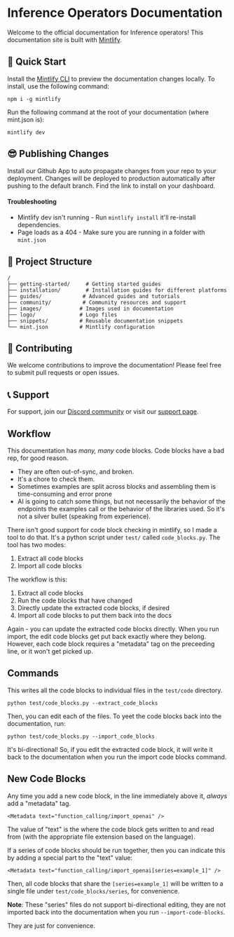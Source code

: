 # Inference Operators Documentation

Welcome to the official documentation for Inference operators! This documentation site is built with [Mintlify](https://mintlify.com).

## 🚀 Quick Start

Install the [Mintlify CLI](https://www.npmjs.com/package/mintlify) to preview the documentation changes locally. To install, use the following command:

```
npm i -g mintlify
```

Run the following command at the root of your documentation (where mint.json is):

```
mintlify dev
```

## 😎 Publishing Changes

Install our Github App to auto propagate changes from your repo to your deployment. Changes will be deployed to production automatically after pushing to the default branch. Find the link to install on your dashboard. 

#### Troubleshooting

- Mintlify dev isn't running - Run `mintlify install` it'll re-install dependencies.
- Page loads as a 404 - Make sure you are running in a folder with `mint.json`

## 📁 Project Structure

```
/
├── getting-started/     # Getting started guides
├── installation/        # Installation guides for different platforms
├── guides/             # Advanced guides and tutorials
├── community/          # Community resources and support
├── images/            # Images used in documentation
├── logo/              # Logo files
├── snippets/          # Reusable documentation snippets
└── mint.json          # Mintlify configuration
```

## 🤝 Contributing

We welcome contributions to improve the documentation! Please feel free to submit pull requests or open issues.

## 📞 Support

For support, join our [Discord community](https://discord.gg/kuzco) or visit our [support page](https://docs.devnet.inference.net/community/support).

## Workflow

This documentation has *many, many* code blocks.
Code blocks have a bad rep, for good reason.
* They are often out-of-sync, and broken.  
* It's a chore to check them.
* Sometimes examples are split across blocks and assembling them is time-consuming and error prone
* AI is going to catch some things, but not necessarily the behavior of the endpoints the examples call or the behavior of the libraries used. So it's not a silver bullet (speaking from experience).

There isn't good support for code block checking in mintlify, so I made a tool to do that.
It's a python script under `test/` called `code_blocks.py`.
The tool has two modes:
1. Extract all code blocks
2. Import all code blocks

The workflow is this:
1. Extract all code blocks
2. Run the code blocks that have changed
3. Directly update the extracted code blocks, if desired
4. Import all code blocks to put them back into the docs

Again - you can update the extracted code blocks directly.  When you run import, the edit code blocks get put back exactly where they belong.
However, each code block requires a "metadata" tag on the preceeding line, or it won't get picked up.

## Commands

This writes all the code blocks to individual files in the `test/code` directory.
```
python test/code_blocks.py --extract_code_blocks
```

Then, you can edit each of the files.  To yeet the code blocks back into the documentation, run:
```
python test/code_blocks.py --import_code_blocks
```

It's bi-directional! So, if you edit the extracted code block, it will write it back to the documentation when you run the import code blocks command.

## New Code Blocks

Any time you add a new code block, in the line immediately above it, *always* add a "metadata" tag.
```
<Metadata text="function_calling/import_openai" />
```

The value of "text" is the where the code block gets written to and read from (with the appropriate file extension based on the language).

If a series of code blocks should be run together, then you can indicate this by adding a special part to the "text" value:
```
<Metadata text="function_calling/import_openai[series=example_1]" />
```

Then, all code blocks that share the `[series=example_1]` will be written to a single file under `test/code_blocks/series`, for convenience.

**Note**: These "series" files do not support bi-directional editing, they are not imported back into the documentation when you run `--import-code-blocks`. 

They are just for convenience.


